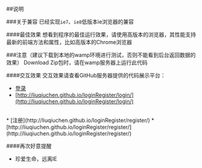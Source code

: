 ##说明
<br/>

###关于兼容
已经实现`ie7`、`ie8`低版本ie浏览器的兼容
<br/>

####最佳效果
想看到程序的最佳运行效果，请使用高版本的浏览器，其性能支持最新的前端方法和属性，比如高版本的Chrome浏览器
<br/>

###注意（建议下载到本地的wamp环境进行测试，否则不能看到后台返回数据的效果）
Download Zip包时，请在wamp服务器上运行此代码

####交互效果
交互效果请查看GitHub服务器提供的代码展示平台：
* [登录](http://liuqiuchen.github.io/loginRegister/login/)
* [http://liuqiuchen.github.io/loginRegister/login/](http://liuqiuchen.github.io/loginRegister/login/)
 <br/>
* [注册](http://liuqiuchen.github.io/loginRegister/register/)
* [http://liuqiuchen.github.io/loginRegister/register/](http://liuqiuchen.github.io/loginRegister/register/)

####再次好意提醒
* 珍爱生命，远离IE

